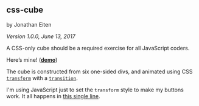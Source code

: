 ## css-cube
by Jonathan Eiten

_Version 1.0.0, June 13, 2017_

A CSS-only cube should be a required exercise for all JavaScript coders.

Here’s mine! ([**demo**](https://joneit.github.io/css-cube))

The cube is constructed from six one-sided divs, and animated using CSS [`transform`](https://developer.mozilla.org/en-US/docs/Web/CSS/transform) with a [`transition`](https://developer.mozilla.org/en-US/docs/Web/CSS/transition).

I'm using JavaScript just to set the `transform` style to make my buttons work.
It all happens in [this single line](https://github.com/joneit/css-cube/blob/master/cube.js#L46).
